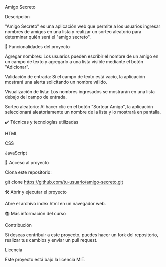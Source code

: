 Amigo Secreto

Descripción

"Amigo Secreto" es una aplicación web que permite a los usuarios ingresar nombres de amigos en una lista y realizar un sorteo aleatorio para determinar quién será el "amigo secreto".

🔨 Funcionalidades del proyecto

Agregar nombres: Los usuarios pueden escribir el nombre de un amigo en un campo de texto y agregarlo a una lista visible mediante el botón "Adicionar".

Validación de entrada: Si el campo de texto está vacío, la aplicación mostrará una alerta solicitando un nombre válido.

Visualización de lista: Los nombres ingresados se mostrarán en una lista debajo del campo de entrada.

Sorteo aleatorio: Al hacer clic en el botón "Sortear Amigo", la aplicación seleccionará aleatoriamente un nombre de la lista y lo mostrará en pantalla.

✔️ Técnicas y tecnologías utilizadas

HTML

CSS

JavaScript

📁 Acceso al proyecto

Clona este repositorio:

git clone https://github.com/tu-usuario/amigo-secreto.git

🛠️ Abrir y ejecutar el proyecto

Abre el archivo index.html en un navegador web.

📚 Más información del curso

Contribución

Si deseas contribuir a este proyecto, puedes hacer un fork del repositorio, realizar tus cambios y enviar un pull request.

Licencia

Este proyecto está bajo la licencia MIT.
